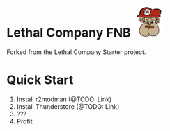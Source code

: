 # Lethal Company FNB ![FNB Logo](./resources/img/fnb.png)

Forked from the Lethal Company Starter project.

# Quick Start

1. Install r2modman (@TODO: Link)
2. Install Thunderstore (@TODO: Link)
3. ???
4. Profit


